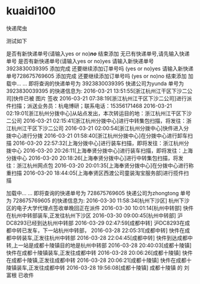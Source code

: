 # kuaidi100
快递爬虫

测试如下

是否有新快递单号(请输入yes or no)***no***
结束添加
无已有快递单号,请先输入快递单号
是否有新快递单号(请输入yes or no)yes
请输入新快递单号3923830039395
添加完成
还要继续添加订单号吗 (yes or no)yes
请输入新快递单号728675769605
添加完成
还要继续添加订单号吗 (yes or no)no
结束添加
加载中... ...
即将查询的快递单号为 3923830039395
快递公司为yunda
单号为 3923830039395 的快递信息为:
2016-03-21 13:51:55[浙江杭州江干区下沙二公司]快件已被 图片 签收
2016-03-21 07:38:19[浙江杭州江干区下沙二公司]进行派件扫描；派送业务员：杭电博研；联系电话：15356171468
2016-03-21 02:19:01[浙江杭州分拨中心]从站点发出，本次转运目的地：浙江杭州江干区下沙二公司
2016-03-21 02:15:41[浙江杭州分拨中心]进行中转集包扫描，将发往：浙江杭州江干区下沙二公司
2016-03-21 02:00:54[浙江杭州分拨中心]快件进入分拨中心进行分拨
2016-03-21 01:58:40[浙江杭州分拨中心]在分拨中心进行卸车扫描
2016-03-20 22:57:32[上海分拨中心]进行装车扫描，即将发往：浙江杭州分拨中心
2016-03-20 20:26:11[上海奉贤分拨中心]进行装车扫描，即将发往：上海分拨中心
2016-03-20 20:18:26[上海奉贤分拨中心]进行中转集包扫描，将发往：浙江杭州网点包
2016-03-20 20:01:35[上海奉贤分拨中心]在分拨中心进行称重扫描
2016-03-20 18:44:05[上海奉贤区西渡公司童装淘宝服务部]进行揽件扫描

加载中... ...
即将查询的快递单号为 728675769605
快递公司为zhongtong
单号为 728675769605 的快递信息为:
2016-03-30 11:58:34[杭州下沙区] 杭州下沙区的电子大学代理点签收单晚回正在派件
2016-03-30 10:01:14[杭州中转部] 快件在杭州中转部装车,正发往杭州下沙区
2016-03-30 09:00:45[杭州中转部] 沪DC8293已经到达杭州中转部
2016-03-29 02:47:59[成都中转] 沪DC8293在成都中转已发车，下一站杭州中转部，
2016-03-28 22:05:31[成都中转] 快件在成都中转装车,正发往杭州中转部
2016-03-28 22:04:45[成都中转] 快件到达成都中转,上一站是成都十陵镇目的地是杭州中转部
2016-03-28 20:40:03[成都十陵镇] 快件在成都十陵镇装车,正发往成都中转
2016-03-28 20:06:26[成都十陵镇] 快件在成都十陵镇,正发往成都中转
2016-03-28 20:06:21[成都十陵镇] 快件在成都十陵镇装车,正发往成都中转
2016-03-28 19:56:08[成都十陵镇] 成都十陵镇 的 刘富根 已收件
